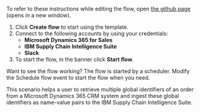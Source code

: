 To refer to these instructions while editing the flow, open [the github page](https://github.com/ot4i/app-connect-templates/tree/master/resources/markdown/Orders%20ingestion%20to%20IBM%20Supply%20Chain%20Intelligence%20Suite%20from%20Microsoft%20Dynamics%20365_instructions.md) (opens in a new window).

1.	Click **Create flow** to start using the template.
2.	Connect to the following accounts by using your credentials:
    - **Microsoft Dynamics 365 for Sales** 
    - **IBM Supply Chain Intelligence Suite**
    - **Slack**
3.	To start the flow, in the banner click **Start flow**.

Want to see the flow working? The flow is started by a scheduler. Modify the Schedule flow event to start the flow when you need.

This scenario helps a user to retrieve multiple global identifiers of an order from a Microsoft Dynamics 365 CRM system and ingest these global identifiers as name-value pairs to the IBM Supply Chain Intelligence Suite.


